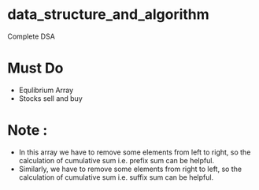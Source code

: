 # data_structure_and_algorithm

Complete DSA

# Must Do

- Equlibrium Array
- Stocks sell and buy

# Note :

- In this array we have to remove some elements from left to right, so the calculation of cumulative sum i.e. prefix sum can be helpful.
- Similarly, we have to remove some elements from right to left, so the calculation of cumulative sum i.e. suffix sum can be helpful.
